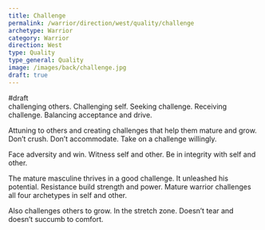 ```yaml
---
title: Challenge
permalink: /warrior/direction/west/quality/challenge
archetype: Warrior
category: Warrior
direction: West
type: Quality
type_general: Quality
image: /images/back/challenge.jpg
draft: true
---
```

#draft   
challenging others. Challenging self. Seeking challenge. Receiving challenge. Balancing acceptance and drive.   
  
Attuning to others and creating challenges that help them mature and grow. Don’t crush. Don’t accommodate. Take on a challenge willingly.   
  
Face adversity and win. Witness self and other. Be in integrity with self and other.   
  
The mature masculine thrives in a good challenge. It unleashed his potential. Resistance build strength and power. Mature warrior challenges all four archetypes in self and other.   
  
Also challenges others to grow. In the stretch zone. Doesn’t tear and doesn’t succumb to comfort. 
